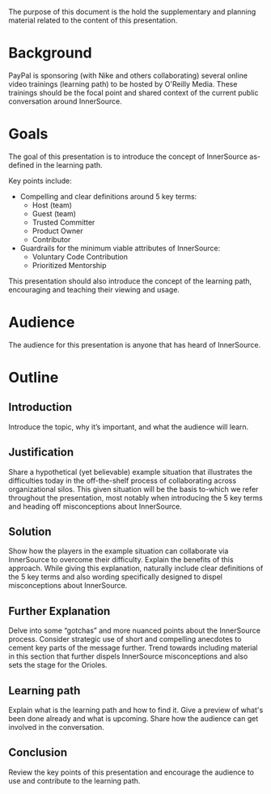 The purpose of this document is the hold the supplementary and planning material related to the content of this presentation.

# Background

PayPal is sponsoring (with Nike and others collaborating) several online video trainings (learning path) to be hosted by O'Reilly Media.
These trainings should be the focal point and shared context of the current public conversation around InnerSource.

# Goals

The goal of this presentation is to introduce the concept of InnerSource as-defined in the learning path.

Key points include:

* Compelling and clear definitions around 5 key terms:
    * Host (team)
    * Guest (team)
    * Trusted Committer
    * Product Owner
    * Contributor
* Guardrails for the minimum viable attributes of InnerSource:
    * Voluntary Code Contribution
    * Prioritized Mentorship

This presentation should also introduce the concept of the learning path, encouraging and teaching their viewing and usage.

# Audience

The audience for this presentation is anyone that has heard of InnerSource.

# Outline

## Introduction
Introduce the topic, why it’s important, and what the audience will learn.

## Justification
Share a hypothetical (yet believable) example situation that illustrates the difficulties today in the off-the-shelf process of collaborating across organizational silos.
This given situation will be the basis to-which we refer throughout the presentation, most notably when introducing the 5 key terms and heading off misconceptions about InnerSource.

## Solution
Show how the players in the example situation can collaborate via InnerSource to overcome their difficulty.
Explain the benefits of this approach.
While giving this explanation, naturally include clear definitions of the 5 key terms and also wording specifically designed to dispel misconceptions about InnerSource.

## Further Explanation
Delve into some “gotchas” and more nuanced points about the InnerSource process.
Consider strategic use of short and compelling anecdotes to cement key parts of the message further.
Trend towards including material in this section that further dispels InnerSource misconceptions and also sets the stage for the Orioles.

## Learning path
Explain what is the learning path and how to find it.
Give a preview of what's been done already and what is upcoming.
Share how the audience can get involved in the conversation.

## Conclusion
Review the key points of this presentation and encourage the audience to use and contribute to the learning path.
